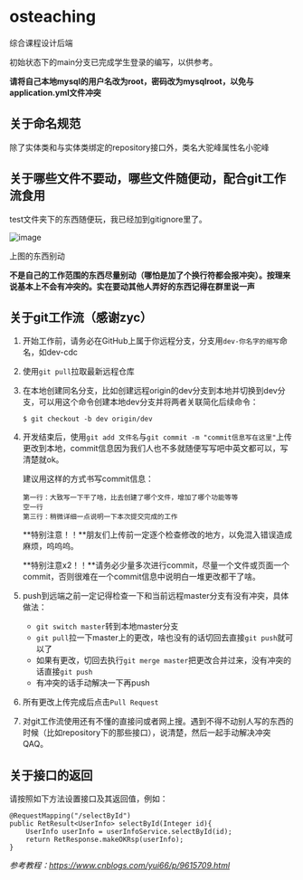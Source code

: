 # osteaching
综合课程设计后端

初始状态下的main分支已完成学生登录的编写，以供参考。

__请将自己本地mysql的用户名改为root，密码改为mysqlroot，以免与application.yml文件冲突__

## 关于命名规范
除了实体类和与实体类绑定的repository接口外，类名大驼峰属性名小驼峰


## 关于哪些文件不要动，哪些文件随便动，配合git工作流食用
test文件夹下的东西随便玩，我已经加到gitignore里了。

![image](https://user-images.githubusercontent.com/54850606/144381056-cd9e444b-e913-4ff8-8da4-32d093bd836e.png)

上图的东西别动

**不是自己的工作范围的东西尽量别动（哪怕是加了个换行符都会报冲突）。按理来说基本上不会有冲突的。实在要动其他人弄好的东西记得在群里说一声**

## 关于git工作流（感谢zyc）
1. 开始工作前，请务必在GitHub上属于你远程分支，分支用`dev-你名字的缩写`命名，如dev-cdc

2. 使用`git pull`拉取最新远程仓库

3. 在本地创建同名分支，比如创建远程origin的dev分支到本地并切换到dev分支，可以用这个命令创建本地dev分支并将两者关联简化后续命令：

   ```
   $ git checkout -b dev origin/dev
   ```

4. 开发结束后，使用`git add 文件名`与`git commit -m "commit信息写在这里"`上传更改到本地，commit信息因为我们人也不多就随便写写吧中英文都可以，写清楚就ok。

   建议用这样的方式书写commit信息：

   ```
   第一行：大致写一下干了啥，比去创建了哪个文件，增加了哪个功能等等
   空一行
   第三行：稍微详细一点说明一下本次提交完成的工作
   ```

   **特别注意！！**朋友们上传前一定逐个检查修改的地方，以免混入错误造成麻烦，呜呜呜。

   **特别注意x2！！**请务必少量多次进行commit，尽量一个文件或页面一个commit，否则很难在一个commit信息中说明白一堆更改都干了啥。

5. push到远端之前一定记得检查一下和当前远程master分支有没有冲突，具体做法：
   - `git switch master`转到本地master分支
   - `git pull`拉一下master上的更改，啥也没有的话切回去直接`git push`就可以了
   - 如果有更改，切回去执行`git merge master`把更改合并过来，没有冲突的话直接`git push`
   - 有冲突的话手动解决一下再push
6. 所有更改上传完成后点击`Pull Request`
7. 对git工作流使用还有不懂的直接问或者网上搜。遇到不得不动别人写的东西的时候（比如repository下的那些接口），说清楚，然后一起手动解决冲突QAQ。

## 关于接口的返回
请按照如下方法设置接口及其返回值，例如：

```
@RequestMapping("/selectById")
public RetResult<UserInfo> selectById(Integer id){
    UserInfo userInfo = userInfoService.selectById(id);
    return RetResponse.makeOKRsp(userInfo);
}
```

*参考教程：https://www.cnblogs.com/yui66/p/9615709.html*
